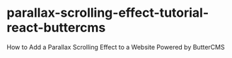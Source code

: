 # parallax-scrolling-effect-tutorial-react-buttercms
How to Add a Parallax Scrolling Effect to a Website Powered by ButterCMS
